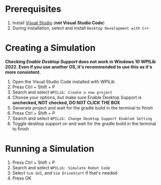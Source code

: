 # Prerequisites

1. Install [Visual Studio](https://visualstudio.microsoft.com/downloads/) (**not Visual Studio Code**)
2. During installation, select and install `Desktop Development with C++`

# Creating a Simulation

**Checking *Enable Desktop Support* does not work in Windows 10 WPILib 2022. Even if you use another OS, it's recommended to use this as it's more consistent.**

1. Open the Visual Studio Code installed with WPILib
2. Press Ctrl + Shift + P
3. Search and select `WPILib: Create a new project`
4. Choose your options, but make sure Enable Desktop Support is **unchecked, NOT checked, DO NOT CLICK THE BOX**
5. Generate project and wait for the gradle build in the terminal to finish
6. Press Ctrl + Shift + P
7. Search and select `WPILib: Change Desktop Support Enabled Setting`
8. Toggle desktop support on and wait for the gradle build in the terminal to finish

# Running a Simulation

1. Press Ctrl + Shift + P
2. Search and select `WPILib: Simulate Robot Code`
3. Select `Sim GUI`, and `Sim DriveStart` if that's needed
4. Press OK
